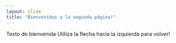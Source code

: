 ```yaml
--- 
layout: slide 
title: "Bienvenidos a la segunda página!"
---
```

Texto de bienvenida
Utiliza la flecha hacia la izquierda para volver!
